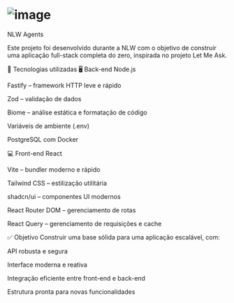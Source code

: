 # ![image](https://github.com/user-attachments/assets/6a38fa28-0924-4535-ac6f-a8288262548a) 

NLW Agents

Este projeto foi desenvolvido durante a NLW com o objetivo de construir uma aplicação full-stack completa do zero, inspirada no projeto Let Me Ask.

🔧 Tecnologias utilizadas
🖥️ Back-end
Node.js

Fastify – framework HTTP leve e rápido

Zod – validação de dados

Biome – análise estática e formatação de código

Variáveis de ambiente (.env)

PostgreSQL com Docker

💻 Front-end
React

Vite – bundler moderno e rápido

Tailwind CSS – estilização utilitária

shadcn/ui – componentes UI modernos

React Router DOM – gerenciamento de rotas

React Query – gerenciamento de requisições e cache

✅ Objetivo
Construir uma base sólida para uma aplicação escalável, com:

API robusta e segura

Interface moderna e reativa

Integração eficiente entre front-end e back-end

Estrutura pronta para novas funcionalidades
